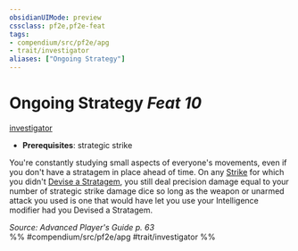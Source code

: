 ```yaml
---
obsidianUIMode: preview
cssclass: pf2e,pf2e-feat
tags:
- compendium/src/pf2e/apg
- trait/investigator
aliases: ["Ongoing Strategy"]
---
```

# Ongoing Strategy  *Feat 10*  
[investigator](/rules/traits/investigator-apg.md)  

- **Prerequisites**: strategic strike

You're constantly studying small aspects of everyone's movements, even if you don't have a stratagem in place ahead of time. On any [Strike](/rules/actions/strike.md) for which you didn't [Devise a Stratagem](/rules/actions/devise-a-stratagem-apg.md), you still deal precision damage equal to your number of strategic strike damage dice so long as the weapon or unarmed attack you used is one that would have let you use your Intelligence modifier had you Devised a Stratagem.

*Source: Advanced Player's Guide p. 63*  
%% #compendium/src/pf2e/apg #trait/investigator %%